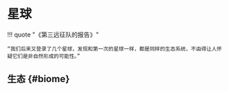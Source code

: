 # 星球
!!! quote "《第三远征队的报告》"

    “我们后来又登录了几个星球，发现和第一次的星球一样，都是同样的生态系统，不由得让人怀疑它们是非自然形成的可能性。”

## 生态 {#biome}